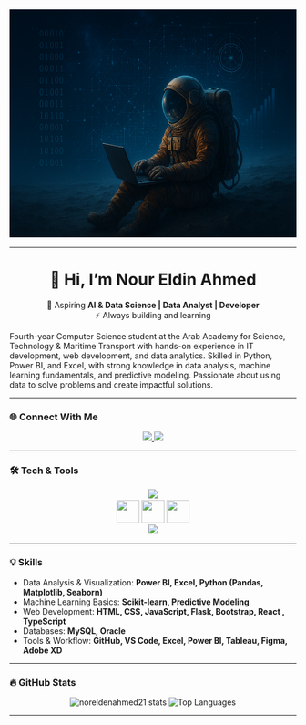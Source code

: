 <!-- Profile README -->

<img width="1020" height="400" alt="image" src="https://raw.githubusercontent.com/Noo2r/Noo2r/main/Image.png" />

---

<h1 align="center">👋 Hi, I’m Nour Eldin Ahmed</h1>

<p align="center">
🚀 Aspiring <strong>AI & Data Science | Data Analyst | Developer</strong> <br>
⚡ Always building and learning
</p>

<p>
Fourth-year Computer Science student at the Arab Academy for Science, Technology & Maritime Transport with hands-on experience in IT development, web development, and data analytics. Skilled in Python, Power BI, and Excel, with strong knowledge in data analysis, machine learning fundamentals, and predictive modeling. Passionate about using data to solve problems and create impactful solutions.
</p>

---

### 🌐 Connect With Me
<div align="center">
  <a href="https://www.linkedin.com/in/nour-eldin-ahmed-114009325/" target="_blank">
    <img src="https://img.shields.io/badge/-LinkedIn-0077B5?logo=linkedin&logoColor=white&style=for-the-badge" height="28" />
  </a>
  <a href="mailto:noreldenahmed21@gmail.com">
    <img src="https://img.shields.io/badge/Gmail-D14836?style=for-the-badge&logo=gmail&logoColor=white"/>
  </a>
</div>

---

### 🛠 Tech & Tools
<div align="center">
  
  <!-- Languages -->
  <img src="https://skillicons.dev/icons?i=python,java,cpp,js,react,html,css" height="45" />
  
  <br/>
  
  <img src="https://cdn.jsdelivr.net/gh/devicons/devicon/icons/mysql/mysql-original.svg" width="40" height="40"/> 
  <img src="https://img.icons8.com/color/48/power-bi.png" width="40" height="40"/> 
  <img src="https://img.icons8.com/office/40/ms-excel.png" width="40" height="40"/> 

<br/>
  <!-- Tools & Others -->
  <img src="https://skillicons.dev/icons?i=vscode,github,discord" height="45" />
  
</div>

---

### 💡 Skills
- Data Analysis & Visualization: **Power BI, Excel, Python (Pandas, Matplotlib, Seaborn)**  
- Machine Learning Basics: **Scikit-learn, Predictive Modeling**  
- Web Development: **HTML, CSS, JavaScript, Flask, Bootstrap, React , TypeScript**  
- Databases: **MySQL, Oracle**  
- Tools & Workflow: **GitHub, VS Code, Excel, Power BI, Tableau, Figma, Adobe XD**  

---

### 🔥 GitHub Stats
<div align="center">
  <img src="https://github-readme-stats.vercel.app/api?username=Noo2r&show_icons=true&theme=radical" alt="noreldenahmed21 stats" />
  <img src="https://github-readme-stats.vercel.app/api/top-langs/?username=Noo2r&layout=compact&theme=radical" alt="Top Languages" />

</div>

---
